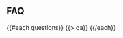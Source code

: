 ﻿---
questions:
- question:
    What's a hackathon?
  answer:
    A hackathon is an event where people get together and develop some awesome technologies in a short time span. Think of it as a creative marathon where at the end you have some product to show for.
- question:
    Who is organizing the 2016 Poland Code for the Kingdom Hackathon?
  answer:
    It is being organized by Leadership Network in collaboration with an amazing group of local organizers.
- question:
    What is this hackathon trying to accomplish?
  answer:
    This Hackathon is a non-profit event to encourage the activation and on-going collaboration of a larger ecosystem of all sort of creative individuals ( including programmers, designers, creatives, entrepreneurs, and leaders of churches, non-profits, and the marketplace) who are passionate about creating technologies to tackle from a Christian perspective the challenges confronting our society, our communities, our churches, and our spiritual lives.
- question:
    I'm not Christian. Can I still participate?
  answer:
    Yes, absolutely. 
- question:
    What if I don’t know how to program?
  answer:
    Everyone has something to offer to help transform lives. If you come full of ideas there will be technologists eager to be in a team with you.
- question:
    Do I have to bring my own laptop?   
  answer:
    Yes; we do not provide computers. Please bring anything you’ll need to code.  
- question:
    I can’t stay the entire time, can I still participate?   
  answer:
    Yes. We realize that 47 hours is a long time, and that some people might have other commitments, or might prefer to work remotely, or need to go home/hotel to rest and shower. Yet, you need to be present for the initial few hours during the startup demos, and at some point you need be at the venue and do some work onsite. You will also need to be present for the final few hours for the presentations and judging.   
- question:
    Can I present a technology I already have?
  answer:
    You can build on top of something you have, but whatever you present must have new code developed for at least one of the challenges of the hackathon and you must do some of that coding at the hackathon venue during the hackathon hours.
- question:
    Won’t other teams who are building on top of technologies they already developed, not have an unfair advantage over me who plans to start coding during the actual hackathon hours?   
  answer:
    We don’t think so. There will be separate awards for teams that present solutions built on their existing technologies, and for teams that start fresh at the hackathon. We want to honor all of you, regardless of whether you have been working for a while on something you are passionate about, or whether you decide on something brand new.
- question:
    Do I have to work non-stop?
  answer:
    No. The work space will be available non-stop entire durantion of the hackathon but it is up to you and your team to decide on your work schedule.
- question:
    Will I be able to test my presentation before the final presentation?   
  answer:
    Yes!
- question:
    Who will be in attendance at the final presentations?   
  answer:
    The final screening is public, although space is limited. Expect a mixture of participants, hi-tech executives, venture capitalists and angels, ministry and non-profit leaders, press, and observers.
- question:
    What's the hashtag?   
  answer:
    \#C4TK 
- question:
    Who is on the Jury?   
  answer:
    The jury’s composition will be announced closer to the date of the hackathon.
- question:
    What are the judging criteria?   
  answer:
    The judges will consider Kingdom impact, viability, innovativeness / originality, and completeness.   
---
## <i class="icon fa-question-circle"></i> FAQ
{{#each questions}}
  {{> qa}}
{{/each}}
